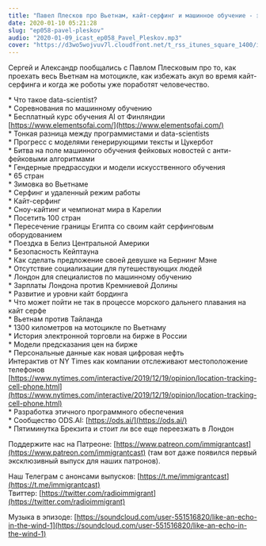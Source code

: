 ```yaml
---
title: "Павел Плесков про Вьетнам, кайт-серфинг и машинное обучение - эпизод 58"
date: 2020-01-10 05:21:28
slug: "ep058-pavel-pleskov"
audio: "2020-01-09_icast_ep058_Pavel_Pleskov.mp3"
cover: "https://d3wo5wojvuv7l.cloudfront.net/t_rss_itunes_square_1400/images.spreaker.com/original/ca19a2b834c5f759783684ba9ae830b2.jpg"
---
```

Сергей и Александр пообщались с Павлом Плесковым про то, как проехать весь Вьетнам на мотоцикле, как избежать акул во время кайт-серфинга и когда же роботы уже поработят человечество.  
  
\* Что такое data-scientist?  
\* Соревнования по машинному обучению  
\* Бесплатный курс обучения AI от Финляндии [https://www.elementsofai.com/](https://www.elementsofai.com/)  
\* Тонкая разница между программистами и data-scientists  
\* Прогресс с моделями генерирующими тексты и Цукербот  
\* Битва на поле машинного обучения фейковых новостей с анти-фейковыми алгоритмами  
\* Гендерные предрассудки и модели искусственного обучения  
\* 65 стран  
\* Зимовка во Вьетнаме  
\* Серфинг и удаленный режим работы  
\* Кайт-серфинг  
\* Сноу-кайтинг и чемпионат мира в Карелии  
\* Посетить 100 стран  
\* Пересечение границы Египта со своим кайт серфинговым оборудованием  
\* Поездка в Белиз Центральной Америки  
\* Безопасность Кейптауна  
\* Как сделать предложение своей девушке на Бернинг Мэне  
\* Отсутствие социализации для путешествующих людей  
\* Лондон для специалистов по машинному обучению  
\* Зарплаты Лондона против Кремниевой Долины  
\* Развитие и уровни кайт бординга  
\* Что может пойти не так в процессе морского дальнего плавания на кайт серфе  
\* Вьетнам против Тайланда  
\* 1300 километров на мотоцикле по Вьетнаму  
\* История электронной торговли на бирже в России  
\* Модели предсказания цен на бирже  
\* Персональные данные как новая цифровая нефть  
Интерактив от NY Times как компании отслеживают местоположение телефонов [https://www.nytimes.com/interactive/2019/12/19/opinion/location-tracking-cell-phone.html](https://www.nytimes.com/interactive/2019/12/19/opinion/location-tracking-cell-phone.html)  
\* Разработка этичного программного обеспечения  
\* Сообщество ODS.AI: [https://ods.ai/](https://ods.ai/)  
\* Пятиминутка Брекзита и стоит ли все еще переезжать в Лондон  
  
Поддержите нас на Патреоне: [https://www.patreon.com/immigrantcast](https://www.patreon.com/immigrantcast) (там вот даже появился первый эксклюзивный выпуск для наших патронов).  
  
Наш Телеграм с анонсами выпусков: [https://t.me/immigrantcast](https://t.me/immigrantcast)  
Твиттер: [https://twitter.com/radioimmigrant](https://twitter.com/radioimmigrant)  
  
Музыка в эпизоде: [https://soundcloud.com/user-551516820/like-an-echo-in-the-wind-1](https://soundcloud.com/user-551516820/like-an-echo-in-the-wind-1)

